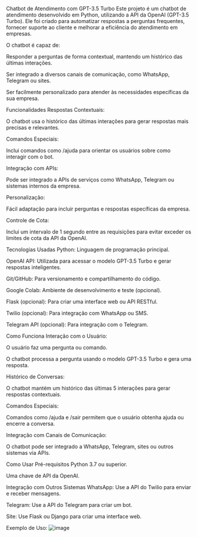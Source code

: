 Chatbot de Atendimento com GPT-3.5 Turbo
Este projeto é um chatbot de atendimento desenvolvido em Python, utilizando a API da OpenAI (GPT-3.5 Turbo). Ele foi criado para automatizar respostas a perguntas frequentes, fornecer suporte ao cliente e melhorar a eficiência do atendimento em empresas.

O chatbot é capaz de:

Responder a perguntas de forma contextual, mantendo um histórico das últimas interações.

Ser integrado a diversos canais de comunicação, como WhatsApp, Telegram ou sites.

Ser facilmente personalizado para atender às necessidades específicas da sua empresa.

Funcionalidades
Respostas Contextuais:

O chatbot usa o histórico das últimas interações para gerar respostas mais precisas e relevantes.

Comandos Especiais:

Inclui comandos como /ajuda para orientar os usuários sobre como interagir com o bot.

Integração com APIs:

Pode ser integrado a APIs de serviços como WhatsApp, Telegram ou sistemas internos da empresa.

Personalização:

Fácil adaptação para incluir perguntas e respostas específicas da empresa.

Controle de Cota:

Inclui um intervalo de 1 segundo entre as requisições para evitar exceder os limites de cota da API da OpenAI.

Tecnologias Usadas
Python: Linguagem de programação principal.

OpenAI API: Utilizada para acessar o modelo GPT-3.5 Turbo e gerar respostas inteligentes.

Git/GitHub: Para versionamento e compartilhamento do código.

Google Colab: Ambiente de desenvolvimento e teste (opcional).

Flask (opcional): Para criar uma interface web ou API RESTful.

Twilio (opcional): Para integração com WhatsApp ou SMS.

Telegram API (opcional): Para integração com o Telegram.

Como Funciona
Interação com o Usuário:

O usuário faz uma pergunta ou comando.

O chatbot processa a pergunta usando o modelo GPT-3.5 Turbo e gera uma resposta.

Histórico de Conversas:

O chatbot mantém um histórico das últimas 5 interações para gerar respostas contextuais.

Comandos Especiais:

Comandos como /ajuda e /sair permitem que o usuário obtenha ajuda ou encerre a conversa.

Integração com Canais de Comunicação:

O chatbot pode ser integrado a WhatsApp, Telegram, sites ou outros sistemas via APIs.

Como Usar
Pré-requisitos
Python 3.7 ou superior.

Uma chave de API da OpenAI.

Integração com Outros Sistemas
WhatsApp: Use a API do Twilio para enviar e receber mensagens.

Telegram: Use a API do Telegram para criar um bot.

Site: Use Flask ou Django para criar uma interface web.

Exemplo de Uso:
![image](https://github.com/user-attachments/assets/51b8e063-14fd-48ce-92a9-f0626aceeb70)



